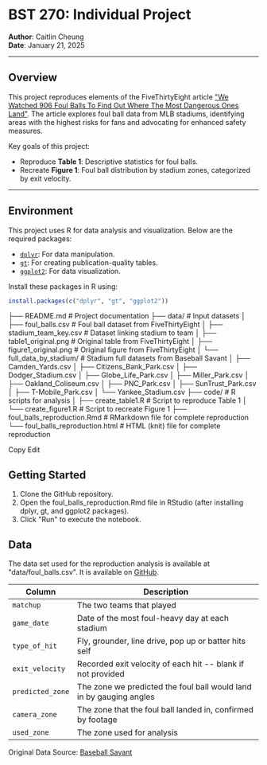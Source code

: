# BST 270: Individual Project

**Author**: Caitlin Cheung  
**Date**: January 21, 2025  

---

## Overview

This project reproduces elements of the FiveThirtyEight article ["We Watched 906 Foul Balls To Find Out Where The Most Dangerous Ones Land"](https://fivethirtyeight.com/features/we-watched-906-foul-balls-to-find-out-where-the-most-dangerous-ones-land/). The article explores foul ball data from MLB stadiums, identifying areas with the highest risks for fans and advocating for enhanced safety measures.  

Key goals of this project:
- Reproduce **Table 1**: Descriptive statistics for foul balls.
- Recreate **Figure 1**: Foul ball distribution by stadium zones, categorized by exit velocity.

---

## Environment

This project uses R for data analysis and visualization. Below are the required packages:

- [`dplyr`](https://dplyr.tidyverse.org/): For data manipulation.
- [`gt`](https://gt.rstudio.com/): For creating publication-quality tables.
- [`ggplot2`](https://ggplot2.tidyverse.org/): For data visualization.

Install these packages in R using:

```r
install.packages(c("dplyr", "gt", "ggplot2"))

```

├── README.md # Project documentation ├── data/ # Input datasets │ ├── foul_balls.csv # Foul ball dataset from FiveThirtyEight │ ├── stadium_team_key.csv # Dataset linking stadium to team │ ├── table1_original.png # Original table from FiveThirtyEight │ ├── figure1_original.png # Original figure from FiveThirtyEight │ └── full_data_by_stadium/ # Stadium full datasets from Baseball Savant │ ├── Camden_Yards.csv
│ ├── Citizens_Bank_Park.csv │ ├── Dodger_Stadium.csv
│ ├── Globe_Life_Park.csv
│ ├── Miller_Park.csv
│ ├── Oakland_Coliseum.csv
│ ├── PNC_Park.csv
│ ├── SunTrust_Park.csv
│ ├── T-Mobile_Park.csv
│ └── Yankee_Stadium.csv
├── code/ # R scripts for analysis │ ├── create_table1.R # Script to reproduce Table 1 │ └── create_figure1.R # Script to recreate Figure 1 ├── foul_balls_reproduction.Rmd # RMarkdown file for complete reproduction └── foul_balls_reproduction.html # HTML (knit) file for complete reproduction

Copy
Edit
## Getting Started 

1. Clone the GitHub repository. 
2. Open the foul_balls_reproduction.Rmd file in RStudio (after installing dplyr, gt, and ggplot2 packages).
3. Click "Run" to execute the notebook. 

## Data

The data set used for the reproduction analysis is available at "data/foul_balls.csv". It is available on [GitHub](https://github.com/fivethirtyeight/data/tree/master/foul-balls).

Column | Description
-------|-------------
`matchup` | The two teams that played
`game_date`| Date of the most foul-heavy day at each stadium
`type_of_hit` | Fly, grounder, line drive, pop up or batter hits self
`exit_velocity` | Recorded exit velocity of each hit -- blank if not provided
`predicted_zone` | The zone we predicted the foul ball would land in by gauging angles
`camera_zone` | The zone that the foul ball landed in, confirmed by footage
`used_zone` | The zone used for analysis 
 
Original Data Source: [Baseball Savant](https://baseballsavant.mlb.com/statcast_search?hfPT=&hfAB=&hfBBT=&hfPR=foul%7C&hfZ=&stadium=&hfBBL=&hfNewZones=&hfGT=R%7C&hfC=&hfSea=2019%7C&hfSit=&player_type=pitcher&hfOuts=&opponent=&pitcher_throws=&batter_stands=&hfSA=&game_date_gt=&game_date_lt=2019-06-05&hfInfield=&team=&position=&hfOutfield=&hfRO=&home_road=&hfFlag=&hfPull=&metric_1=&hfInn=&min_pitches=0&min_results=0&group_by=venue&sort_col=pitches&player_event_sort=h_launch_speed&sort_order=desc&min_pas=0#results)


